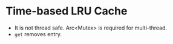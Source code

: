 # Time-based LRU Cache

* It is not thread safe. Arc<Mutex<Lru>> is required for multi-thread.
* ```get``` removes entry.